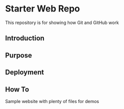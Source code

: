 # Starter Web Repo

This repository is for showing how Git and GitHub work

## Introduction

## Purpose

## Deployment

## How To

Sample website with plenty of files for demos

